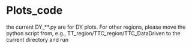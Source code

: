 # Plots_code
the current DY_**.py are for DY plots. For other regions, please move the python script from, e.g., TT_region/TTC_region/TTC_DataDriven to the current directory and run

